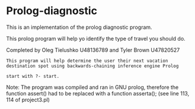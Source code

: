 # Prolog-diagnostic
 This is an implementation of the prolog diagnostic program.

This prolog program will help yo identify the type of travel you should do.

Completed by Oleg Tielushko U48136789 and Tyler Brown U47820527
    
    This program will help determine the user their next vacation destination spot using backwards-chaining inference engine Prolog
    
    start with ?- start. 

Note: The program was compiled and ran in GNU prolog, therefore the function assert() had to be replaced with a function asserta(); 
(see line 113, 114 of project3.pl)
